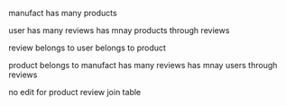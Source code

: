 manufact
has many products

user
has many reviews
has mnay products through reviews

review
belongs to user
belongs to product

product
belongs to manufact
has many reviews
has mnay users through reviews

no edit for product
review join table
